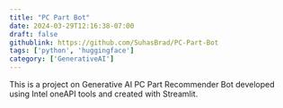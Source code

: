 ```yaml
---
title: "PC Part Bot"
date: 2024-03-29T12:16:38-07:00
draft: false
githublink: https://github.com/SuhasBrad/PC-Part-Bot
tags: ['python', 'huggingface']
category: ['GenerativeAI']
---
```


This is a project on Generative AI PC Part Recommender Bot developed using Intel oneAPI tools and created with Streamlit.
